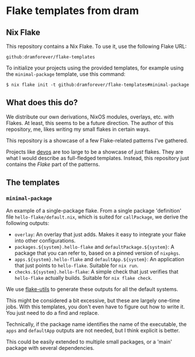 # Flake templates from dram

## Nix Flake

This repository contains a Nix Flake. To use it, use the following Flake URL:

```plain
github:dramforever/flake-templates
```

To initialize your projects using the provided templates, for example using the
`minimal-package` template, use this command:

```console
$ nix flake init -t github:dramforever/flake-templates#minimal-package
```

## What does this do?

We distribute our own derivations, NixOS modules, overlays, etc. with Flakes. At
least, this seems to be a future direction. The author of this repository, me,
likes writing my small flakes in certain ways.

This repository is a showcase of a few Flake-related patterns I've gathered.

Projects like [devos] are too large to be a showcase of *just* flakes. They are
what I would describe as full-fledged templates. Instead, this repository just
contains the *Flake* part of the patterns.

[devos]: https://github.com/divnix/devos

## The templates

### `minimal-package`

An example of a single-package flake. From a single package 'definition' file
`hello-flake/default.nix`, which is suited for `callPackage`, we derive the
following outputs:

- `overlay`: An overlay that just adds. Makes it easy to integrate your flake
  into other configurations.
- `packages.${system}.hello-flake` and `defaultPackage.${system}`: A package
  that you can refer to, based on a pinned version of `nixpkgs`.
- `apps.${system}.hello-flake` and `defaultApp.${system}`: An application
  that just points to `hello-flake`. Suitable for `nix run`.
- `checks.${system}.hello-flake`: A simple check that just verifies that
  `hello-flake` actually builds. Suitable for `nix flake check`.

We use [flake-utils] to generate these outputs for all the default systems.

[flake-utils]: https://github.com/numtide/flake-utils

This might be considered a bit excessive, but these are largely one-time jobs.
With this templates, you don't even have to figure out how to write it. You just
need to do a find and replace.

Technically, if the package name identifies the name of the executable, the
`apps` and `defaultApp` outputs are not needed, but I think explicit is better.

This could be easily extended to multiple small packages, or a 'main' package
with several dependencies.

